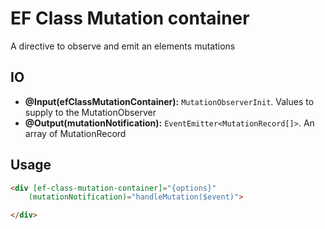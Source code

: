 # EF Class Mutation container

A directive to observe and emit an elements mutations

## IO

- **@Input(efClassMutationContainer):** `MutationObserverInit`. Values to supply to the MutationObserver
- **@Output(mutationNotification):** `EventEmitter<MutationRecord[]>`. An array of MutationRecord


## Usage

```html
<div [ef-class-mutation-container]="{options}"
    (mutationNotification)="handleMutation($event)">

</div>
```
